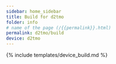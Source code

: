 ```yaml
---
sidebar: home_sidebar
title: Build for d2tmo
folder: info
# name of the page (/{{permalink}}.html)
permalink: d2tmo/build
device: d2tmo
---
```

{% include templates/device_build.md %}

